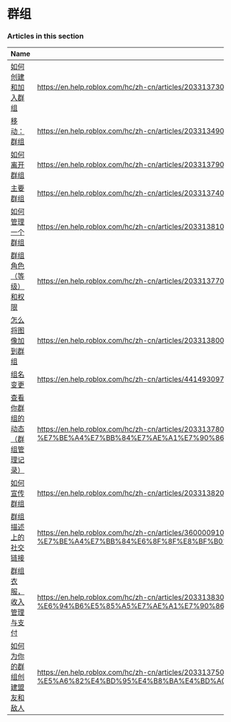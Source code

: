# 群组  
### Articles in this section
Name|URL
-|-
[如何创建和加入群组](./如何创建和加入群组.html) |https://en.help.roblox.com/hc/zh-cn/articles/203313730-%E5%A6%82%E4%BD%95%E5%88%9B%E5%BB%BA%E5%92%8C%E5%8A%A0%E5%85%A5%E7%BE%A4%E7%BB%84
[移动：群组](./移动：群组.html) |https://en.help.roblox.com/hc/zh-cn/articles/203313490-%E7%A7%BB%E5%8A%A8-%E7%BE%A4%E7%BB%84
[如何离开群组](./如何离开群组.html) |https://en.help.roblox.com/hc/zh-cn/articles/203313790-%E5%A6%82%E4%BD%95%E7%A6%BB%E5%BC%80%E7%BE%A4%E7%BB%84
[主要群组](./主要群组.html) |https://en.help.roblox.com/hc/zh-cn/articles/203313740-%E4%B8%BB%E8%A6%81%E7%BE%A4%E7%BB%84
[如何管理一个群组](./如何管理一个群组.html) |https://en.help.roblox.com/hc/zh-cn/articles/203313810-%E5%A6%82%E4%BD%95%E7%AE%A1%E7%90%86%E4%B8%80%E4%B8%AA%E7%BE%A4%E7%BB%84
[群组角色（等级）和权限](./群组角色（等级）和权限.html) |https://en.help.roblox.com/hc/zh-cn/articles/203313770-%E7%BE%A4%E7%BB%84%E8%A7%92%E8%89%B2-%E7%AD%89%E7%BA%A7-%E5%92%8C%E6%9D%83%E9%99%90
[怎么将图像加到群组](./怎么将图像加到群组.html) |https://en.help.roblox.com/hc/zh-cn/articles/203313800-%E6%80%8E%E4%B9%88%E5%B0%86%E5%9B%BE%E5%83%8F%E5%8A%A0%E5%88%B0%E7%BE%A4%E7%BB%84
[组名变更](./组名变更.html) |https://en.help.roblox.com/hc/zh-cn/articles/4414930974228-%E7%BB%84%E5%90%8D%E5%8F%98%E6%9B%B4
[查看你群组的动态（群组管理记录）](./查看你群组的动态（群组管理记录）.html) |https://en.help.roblox.com/hc/zh-cn/articles/203313780-%E6%9F%A5%E7%9C%8B%E4%BD%A0%E7%BE%A4%E7%BB%84%E7%9A%84%E5%8A%A8%E6%80%81-%E7%BE%A4%E7%BB%84%E7%AE%A1%E7%90%86%E8%AE%B0%E5%BD%95-
[如何宣传群组](./如何宣传群组.html) |https://en.help.roblox.com/hc/zh-cn/articles/203313820-%E5%A6%82%E4%BD%95%E5%AE%A3%E4%BC%A0%E7%BE%A4%E7%BB%84
[群组描述上的社交链接](./群组描述上的社交链接.html) |https://en.help.roblox.com/hc/zh-cn/articles/360000910946-%E7%BE%A4%E7%BB%84%E6%8F%8F%E8%BF%B0%E4%B8%8A%E7%9A%84%E7%A4%BE%E4%BA%A4%E9%93%BE%E6%8E%A5
[群组衣服，收入管理与支付](./群组衣服，收入管理与支付.html) |https://en.help.roblox.com/hc/zh-cn/articles/203313830-%E7%BE%A4%E7%BB%84%E8%A1%A3%E6%9C%8D-%E6%94%B6%E5%85%A5%E7%AE%A1%E7%90%86%E4%B8%8E%E6%94%AF%E4%BB%98
[如何为你的群组创建盟友和敌人](./如何为你的群组创建盟友和敌人.html) |https://en.help.roblox.com/hc/zh-cn/articles/203313750-%E5%A6%82%E4%BD%95%E4%B8%BA%E4%BD%A0%E7%9A%84%E7%BE%A4%E7%BB%84%E5%88%9B%E5%BB%BA%E7%9B%9F%E5%8F%8B%E5%92%8C%E6%95%8C%E4%BA%BA